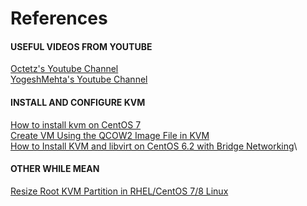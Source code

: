 # References
#### USEFUL VIDEOS FROM YOUTUBE
[Octetz's Youtube Channel](https://www.youtube.com/watch?v=6435eNKpyYw&ab_channel=octetz)\
[YogeshMehta's Youtube Channel](https://www.youtube.com/watch?v=yatJv7uPzaA&ab_channel=YogeshMehta)

#### INSTALL AND CONFIGURE KVM
[How to install kvm on CentOS 7](https://www.cyberciti.biz/faq/how-to-install-kvm-on-centos-7-rhel-7-headless-server/)\
[Create VM Using the QCOW2 Image File in KVM](https://www.cyberciti.biz/faq/create-vm-using-the-qcow2-image-file-in-kvm/)\
[How to Install KVM and libvirt on CentOS 6.2 with Bridge Networking](https://www.howtoforge.com/how-to-install-kvm-and-libvirt-on-centos-6.2-with-bridged-networking)\

#### OTHER WHILE MEAN
[Resize Root KVM Partition in RHEL/CentOS 7/8 Linux](https://www.golinuxcloud.com/resize-root-lvm-partition-extend-shrink-rhel/)